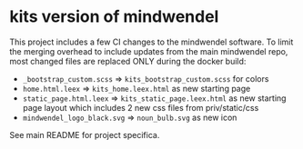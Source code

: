 # kits version of mindwendel

This project includes a few CI changes to the mindwendel software. To limit the merging overhead to include updates from the main mindwendel repo, most changed files are replaced ONLY during the docker build:

- `_bootstrap_custom.scss` => `kits_bootstrap_custom.scss` for colors
- `home.html.leex` => `kits_home.leex.html` as new starting page
- `static_page.html.leex` => `kits_static_page.leex.html` as new starting page layout which includes 2 new css files from priv/static/css
- `mindwendel_logo_black.svg` => `noun_bulb.svg` as new icon

See main README for project specifica.
